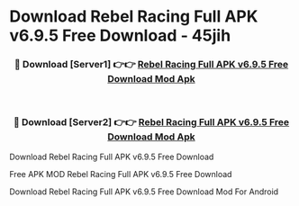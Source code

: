 # Download Rebel Racing Full APK v6.9.5 Free Download - 45jih



<div align="center">
<h3>🔴 Download [Server1] 👉👉 <a href="https://momento.my/?title=Rebel_Racing_Full_APK_v6.9.5_Free_Download">Rebel Racing Full APK v6.9.5 Free Download Mod Apk</a></h3><br>

<h3>🔴 Download [Server2] 👉👉 <a href="https://momento.my/?title=Rebel_Racing_Full_APK_v6.9.5_Free_Download">Rebel Racing Full APK v6.9.5 Free Download Mod Apk</a></h3>
</div>



Download Rebel Racing Full APK v6.9.5 Free Download 

Free APK MOD Rebel Racing Full APK v6.9.5 Free Download 

Download Rebel Racing Full APK v6.9.5 Free Download Mod For Android
